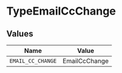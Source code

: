 # TypeEmailCcChange


## Values

| Name              | Value             |
| ----------------- | ----------------- |
| `EMAIL_CC_CHANGE` | EmailCcChange     |